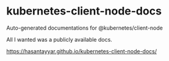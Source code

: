 # kubernetes-client-node-docs

Auto-generated documentations for @kubernetes/client-node


All I wanted was a publicly available docs.

https://hasantayyar.github.io/kubernetes-client-node-docs/
